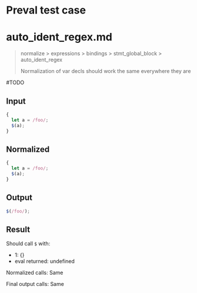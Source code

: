 # Preval test case

# auto_ident_regex.md

> normalize > expressions > bindings > stmt_global_block > auto_ident_regex
>
> Normalization of var decls should work the same everywhere they are

#TODO

## Input

`````js filename=intro
{
  let a = /foo/;
  $(a);
}
`````

## Normalized

`````js filename=intro
{
  let a = /foo/;
  $(a);
}
`````

## Output

`````js filename=intro
$(/foo/);
`````

## Result

Should call `$` with:
 - 1: {}
 - eval returned: undefined

Normalized calls: Same

Final output calls: Same

